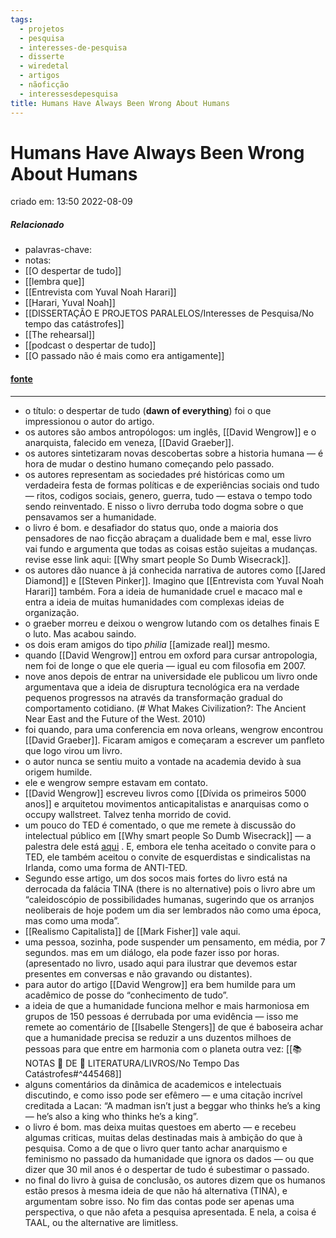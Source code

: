 ```yaml
---
tags:
  - projetos
  - pesquisa
  - interesses-de-pesquisa
  - disserte
  - wiredetal
  - artigos
  - nãoficção
  - interessesdepesquisa
title: Humans Have Always Been Wrong About Humans
---
```

# Humans Have Always Been Wrong About Humans
criado em: 13:50 2022-08-09

##### Relacionado
- palavras-chave: 
- notas:
- [[O despertar de tudo]]
- [[lembra que]]
- [[Entrevista com Yuval Noah Harari]]
- [[Harari, Yuval Noah]]
- [[DISSERTAÇÃO E PROJETOS PARALELOS/Interesses de Pesquisa/No tempo das catástrofes]]
- [[The rehearsal]]
- [[podcast o despertar de tudo]]
- [[O passado não é mais como era antigamente]]

#### [fonte](https://www.wired.com/story/david-wengrow-dawn-of-everything/#intcid=_wired-bottom-recirc_2d8a3147-34b9-4ab0-bbca-3b7b6aafd2fd_timespent-1yr-evergreen_fallback_popular4-1)
---
- o título: o despertar de  tudo (**dawn of everything**) foi o que impressionou o autor do artigo.
- os autores são ambos antropólogos: um inglês, [[David Wengrow]] e o anarquista, falecido em veneza, [[David Graeber]].
- os autores sintetizaram novas descobertas sobre a historia humana — é hora de mudar o destino humano começando pelo passado.
- os autores representam as sociedades pré históricas como um verdadeira  festa de formas políticas e de experiências sociais ond tudo — ritos, codigos sociais, genero, guerra, tudo — estava o tempo todo sendo reinventado. E nisso o livro derruba todo dogma sobre o que pensavamos ser a humanidade.
- o livro é bom. e desafiador do status quo, onde a maioria dos pensadores de nao ficção abraçam a dualidade bem e mal, esse livro vai fundo e argumenta que todas as coisas estão sujeitas a mudanças. revise esse link aqui: [[Why smart people So Dumb Wisecrack]].
- os autores dão nuance à já conhecida narrativa de autores como [[Jared Diamond]] e [[Steven Pinker]]. Imagino que [[Entrevista com Yuval Noah Harari]] também. Fora a ideia de humanidade cruel e macaco mal e entra a ideia de muitas humanidades com complexas ideias de organização.
- o graeber morreu e deixou o wengrow lutando com os detalhes finais E o luto. Mas acabou saindo.
- os dois eram amigos do tipo *philia* [[amizade real]] mesmo.
- quando [[David Wengrow]] entrou em oxford para cursar antropologia, nem foi de longe o que ele queria — igual eu com filosofia em 2007.
- nove anos depois de entrar na universidade ele publicou um livro onde argumentava que a ideia de disruptura tecnológica era na verdade pequenos progressos na através da transformação gradual do comportamento cotidiano. (# What Makes Civilization?: The Ancient Near East and the Future of the West. 2010)
- foi quando, para uma conferencia em nova orleans, wengrow encontrou [[David Graeber]]. Ficaram amigos e começaram a escrever um panfleto que logo virou um livro.
- o autor nunca se sentiu muito a vontade na academia devido à sua origem humilde.
- ele e wengrow sempre estavam em contato.
- [[David Wengrow]] escreveu livros como [[Dívida os primeiros 5000 anos]] e arquitetou movimentos anticapitalistas e anarquisas como o occupy wallstreet. Talvez tenha morrido de covid.
- um pouco do TED é comentado, o que me remete à discussão do intelectual público em [[Why smart people So Dumb Wisecrack]] — a palestra dele está  [aqui](https://www.ted.com/talks/david_wengrow_a_new_understanding_of_human_history_and_the_roots_of_inequality) . E, embora ele tenha aceitado o convite para o TED, ele também aceitou o convite de esquerdistas e sindicalistas na Irlanda, como uma forma de ANTI-TED.
- Segundo esse artigo, um dos socos mais fortes do livro está na derrocada da falácia TINA (there is no alternative) pois o livro abre um “caleidoscópio de possibilidades humanas, sugerindo que os arranjos neoliberais de hoje podem um dia ser lembrados não como uma época, mas como uma moda”.
- [[Realismo Capitalista]] de [[Mark Fisher]] vale aqui.
- uma pessoa, sozinha, pode suspender um pensamento, em média, por 7 segundos. mas em um diálogo, ela pode fazer isso por horas. (apresentado no livro, usado aqui para ilustrar que devemos estar presentes em conversas e não gravando ou distantes).
- para  autor do artigo [[David Wengrow]] era bem humilde para um acadêmico de posse do “conhecimento de tudo”.
- a ideia de que a humanidade funciona melhor e mais harmoniosa em grupos de 150 pessoas é derrubada por uma evidência — isso me remete ao comentário de [[Isabelle Stengers]] de que é baboseira achar que a humanidade precisa se reduzir a uns duzentos milhoes de pessoas para que entre em harmonia com o planeta outra vez: [[📚 NOTAS 📖 DE 📘 LITERATURA/LIVROS/No Tempo Das Catástrofes#^445468]]
- alguns comentários da dinâmica de academicos e intelectuais discutindo, e como isso pode ser efêmero — e uma citação incrível creditada a Lacan: “A madman isn’t just a beggar who thinks he’s a king — he’s also a king who thinks he’s a king”.
- o livro é bom. mas deixa muitas questoes em aberto — e recebeu algumas criticas, muitas delas destinadas mais à ambição do que à pesquisa. Como a de que o livro quer tanto achar anarquismo e feminismo no passado da humanidade que ignora os dados — ou que dizer que 30 mil anos é o despertar de tudo é subestimar o passado.
- no final do livro à guisa de conclusão, os autores dizem que os humanos estão presos à mesma ideia de que não há alternativa (TINA), e argumentam sobre isso. No fim das contas pode ser apenas uma perspectiva, o que não afeta a pesquisa apresentada. E nela, a coisa é TAAL, ou the alternative are limitless.